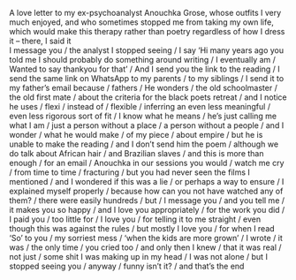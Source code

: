 A love letter to my ex-psychoanalyst Anouchka Grose, whose outfits I very much enjoyed, and who
sometimes stopped me from taking my own life, which would make this therapy rather than poetry
regardless of how I dress it – there, I said it  
I message you / the analyst I stopped seeing / I say ‘Hi many years ago you told me I should probably do
something around writing / I eventually am / Wanted to say thankyou for that’ / And I send you the link
to the reading / I send the same link on WhatsApp to my parents / to my siblings / I send it to my father’s
email because / fathers / He wonders / the old schoolmaster / the old first mate / about the criteria for
the black poets retreat / and I notice he uses / flexi / instead of / flexible / inferring an even less meaningful
/ even less rigorous sort of fit / I know what he means / he’s just calling me what I am / just a person
without a place / a person without a people / and I wonder / what he would make / of my piece / about
empire / but he is unable to make the reading / and I don’t send him the poem / although we do talk about
African hair / and Brazilian slaves / and this is more than enough / for an email / Anouchka in our sessions
you would / watch me cry / from time to time / fracturing / but you had never seen the films I mentioned
/ and I wondered if this was a lie / or perhaps a way to ensure / I explained myself properly / because how
can you not have watched any of them? / there were easily hundreds / but / I message you / and you tell
me / it makes you so happy / and I love you appropriately / for the work you did / I paid you / too little
for / I love you / for telling it to me straight / even though this was against the rules / but mostly I love
you / for when I read ‘So’ to you / my sorriest mess / ‘when the kids are more grown’ / I wrote / it was /
the only time / you cried too / and only then I knew / that it was real / not just / some shit I was making
up in my head / I was not alone / but I stopped seeing you / anyway / funny isn’t it? / and that’s the end
